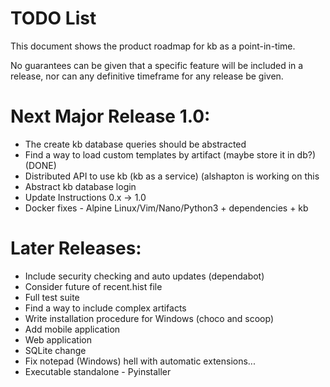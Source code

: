 # TODO List

This document shows the product roadmap for kb as a point-in-time.

No guarantees can be given that a specific feature will be included in a release, nor can any definitive timeframe for any release be given.

# Next Major Release 1.0:

- The create kb database queries should be abstracted
- Find a way to load custom templates by artifact (maybe store it in db?) (DONE)
- Distributed API to use kb (kb as a service) (alshapton is working on this
- Abstract kb database login
- Update Instructions 0.x -> 1.0
- Docker fixes - Alpine Linux/Vim/Nano/Python3 + dependencies + kb


# Later Releases:

- Include security checking and auto updates (dependabot)
- Consider future of recent.hist file
- Full test suite
- Find a way to include complex artifacts
- Write installation procedure for Windows (choco and scoop)
- Add mobile application
- Web application
- SQLite change 
- Fix notepad (Windows) hell with automatic extensions...
- Executable standalone - Pyinstaller
